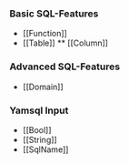 ### Basic SQL-Features

* [[Function]]
* [[Table]]
** [[Column]]

### Advanced SQL-Features
* [[Domain]]

### Yamsql Input
* [[Bool]]
* [[String]]
* [[SqlName]]

